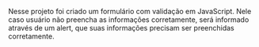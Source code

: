 Nesse projeto foi criado um formulário com validação em JavaScript. 
 Nele caso usuário não preencha as informações corretamente, será informado através de um alert, que suas informações precisam ser preenchidas corretamente.

 

